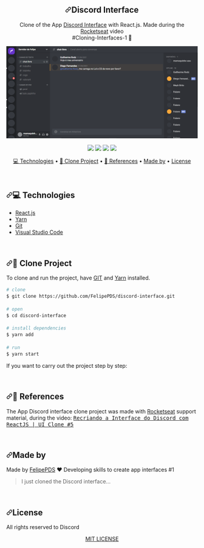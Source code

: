<div id="readme" class="Box-body readme blob js-code-block-container p-5 p-xl-6 gist-border-0">
    <article class="markdown-body entry-content container-lg" itemprop="text"><h1></h1><h1 align="center"><a id="user-content-discord-interface" class="anchor" aria-hidden="true" href="#discord-interface"><svg class="octicon octicon-link" viewBox="0 0 16 16" version="1.1" width="16" height="16" aria-hidden="true"><path fill-rule="evenodd" d="M7.775 3.275a.75.75 0 001.06 1.06l1.25-1.25a2 2 0 112.83 2.83l-2.5 2.5a2 2 0 01-2.83 0 .75.75 0 00-1.06 1.06 3.5 3.5 0 004.95 0l2.5-2.5a3.5 3.5 0 00-4.95-4.95l-1.25 1.25zm-4.69 9.64a2 2 0 010-2.83l2.5-2.5a2 2 0 012.83 0 .75.75 0 001.06-1.06 3.5 3.5 0 00-4.95 0l-2.5 2.5a3.5 3.5 0 004.95 4.95l1.25-1.25a.75.75 0 00-1.06-1.06l-1.25 1.25a2 2 0 01-2.83 0z"></path></svg></a>Discord Interface</h1>
<p align="center">Clone of the App <a href="https://discordinterface.netlify.app/">Discord Interface</a> with React.js. Made during the <a href="https://www.youtube.com/watch?v=x4FdZd2-_uU&amp;list=PLAW7Bip9qIeZasMZMfoGPM5iJbZDvg_BT&amp;index=6&amp;t=75s" rel="nofollow">Rocketseat</a> video <br> #Cloning-Interfaces-1 <g-emoji class="g-emoji" alias="rocket" fallback-src="https://github.githubassets.com/images/icons/emoji/unicode/1f680.png">🚀</g-emoji></p>
<p align="center">
    <img src="https://github.com/FelipePDS/discord-interface/blob/main/.github/interface-prototype.PNG" alt="Discord Interface Prototype" />        
</p>

<p align="center">
  <a href="https://github.com/FelipePDS/discord-interface/blob/master/LICENSE"><img src="https://camo.githubusercontent.com/e5e651f77c73c04dbce7b54fc437cf5e945af7a5c3928938109bd4aa9cb75a44/68747470733a2f2f696d672e736869656c64732e696f2f6769746875622f6c6963656e73652f46656c6970655044532f646973636f72642d696e746572666163653f7374796c653d666f722d7468652d6261646765" data-canonical-src="https://img.shields.io/github/license/FelipePDS/discord-interface?style=for-the-badge" style="max-width:100%;"></a> 
  <a target="_blank" rel="noopener noreferrer" href="https://camo.githubusercontent.com/d0646e939db0620989bbe8de6a365c6309f9e1fbec3c9da51173cabb85ff8121/68747470733a2f2f696d672e736869656c64732e696f2f6769746875622f7265706f2d73697a652f46656c6970655044532f646973636f72642d696e746572666163653f7374796c653d666f722d7468652d6261646765"><img src="https://camo.githubusercontent.com/d0646e939db0620989bbe8de6a365c6309f9e1fbec3c9da51173cabb85ff8121/68747470733a2f2f696d672e736869656c64732e696f2f6769746875622f7265706f2d73697a652f46656c6970655044532f646973636f72642d696e746572666163653f7374796c653d666f722d7468652d6261646765" data-canonical-src="https://img.shields.io/github/repo-size/FelipePDS/discord-interface?style=for-the-badge" style="max-width:100%;"></a>
  <a target="_blank" rel="noopener noreferrer" href="https://camo.githubusercontent.com/84a6eafc9ab2c0f921153ae73b3e2f34043f7fd229d387b991a24aff16873092/68747470733a2f2f696d672e736869656c64732e696f2f7374617469632f76313f6c6162656c3d6e706d266d6573736167653d76362e31342e3426636f6c6f723d434233383337267374796c653d666f722d7468652d6261646765266c6f676f3d6e706d266c6f676f436f6c6f723d7768697465"><img src="https://camo.githubusercontent.com/84a6eafc9ab2c0f921153ae73b3e2f34043f7fd229d387b991a24aff16873092/68747470733a2f2f696d672e736869656c64732e696f2f7374617469632f76313f6c6162656c3d6e706d266d6573736167653d76362e31342e3426636f6c6f723d434233383337267374796c653d666f722d7468652d6261646765266c6f676f3d6e706d266c6f676f436f6c6f723d7768697465" data-canonical-src="https://img.shields.io/static/v1?label=npm&amp;message=v6.14.4&amp;color=CB3837&amp;style=for-the-badge&amp;logo=npm&amp;logoColor=white" style="max-width:100%;"></a> 
  <a target="_blank" rel="noopener noreferrer" href="https://camo.githubusercontent.com/528721cb6ad8e727b6b42c6d73759b0eb14aef93283f1d015094c148c8e4e2d9/68747470733a2f2f696d672e736869656c64732e696f2f7374617469632f76313f6c6162656c3d7961726e266d6573736167653d76312e32322e3526636f6c6f723d324338454242267374796c653d666f722d7468652d6261646765266c6f676f3d7961726e266c6f676f436f6c6f723d7768697465"><img src="https://camo.githubusercontent.com/528721cb6ad8e727b6b42c6d73759b0eb14aef93283f1d015094c148c8e4e2d9/68747470733a2f2f696d672e736869656c64732e696f2f7374617469632f76313f6c6162656c3d7961726e266d6573736167653d76312e32322e3526636f6c6f723d324338454242267374796c653d666f722d7468652d6261646765266c6f676f3d7961726e266c6f676f436f6c6f723d7768697465" data-canonical-src="https://img.shields.io/static/v1?label=yarn&amp;message=v1.22.5&amp;color=2C8EBB&amp;style=for-the-badge&amp;logo=yarn&amp;logoColor=white" style="max-width:100%;"></a>
</p>
<p align="center">
  <a href="#technologies"><g-emoji class="g-emoji" alias="computer" fallback-src="https://github.githubassets.com/images/icons/emoji/unicode/1f4bb.png">💻</g-emoji> Technologies</a> • 
  <a href="#clone-project"><g-emoji class="g-emoji" alias="open_file_folder" fallback-src="https://github.githubassets.com/images/icons/emoji/unicode/1f4c2.png">📂</g-emoji> Clone Project</a> • 
  <a href="#references"><g-emoji class="g-emoji" alias="pushpin" fallback-src="https://github.githubassets.com/images/icons/emoji/unicode/1f4cc.png">📌</g-emoji> References</a> • 
  <a href="#made-by">Made by</a> • 
  <a href="#license">License</a>
</p>
<br>
<h2 id="user-content-technologies"><a id="user-content-computer-technologies" class="anchor" aria-hidden="true" href="#computer-technologies"><svg class="octicon octicon-link" viewBox="0 0 16 16" version="1.1" width="16" height="16" aria-hidden="true"><path fill-rule="evenodd" d="M7.775 3.275a.75.75 0 001.06 1.06l1.25-1.25a2 2 0 112.83 2.83l-2.5 2.5a2 2 0 01-2.83 0 .75.75 0 00-1.06 1.06 3.5 3.5 0 004.95 0l2.5-2.5a3.5 3.5 0 00-4.95-4.95l-1.25 1.25zm-4.69 9.64a2 2 0 010-2.83l2.5-2.5a2 2 0 012.83 0 .75.75 0 001.06-1.06 3.5 3.5 0 00-4.95 0l-2.5 2.5a3.5 3.5 0 004.95 4.95l1.25-1.25a.75.75 0 00-1.06-1.06l-1.25 1.25a2 2 0 01-2.83 0z"></path></svg></a><g-emoji class="g-emoji" alias="computer" fallback-src="https://github.githubassets.com/images/icons/emoji/unicode/1f4bb.png">💻</g-emoji> Technologies</h2>
<ul>
  <li><a href="https://pt-br.reactjs.org/" rel="nofollow">React.js</a></li>
  <li><a href="https://yarnpkg.com/" rel="nofollow">Yarn</a></li>
  <li><a href="https://git-scm.com/" rel="nofollow">Git</a></li>
  <li><a href="https://code.visualstudio.com/" rel="nofollow">Visual Studio Code</a></li>
</ul>
<br>
<h2 id="user-content-clone-project"><a id="user-content-open_file_folder-clone-project" class="anchor" aria-hidden="true" href="#open_file_folder-clone-project"><svg class="octicon octicon-link" viewBox="0 0 16 16" version="1.1" width="16" height="16" aria-hidden="true"><path fill-rule="evenodd" d="M7.775 3.275a.75.75 0 001.06 1.06l1.25-1.25a2 2 0 112.83 2.83l-2.5 2.5a2 2 0 01-2.83 0 .75.75 0 00-1.06 1.06 3.5 3.5 0 004.95 0l2.5-2.5a3.5 3.5 0 00-4.95-4.95l-1.25 1.25zm-4.69 9.64a2 2 0 010-2.83l2.5-2.5a2 2 0 012.83 0 .75.75 0 001.06-1.06 3.5 3.5 0 00-4.95 0l-2.5 2.5a3.5 3.5 0 004.95 4.95l1.25-1.25a.75.75 0 00-1.06-1.06l-1.25 1.25a2 2 0 01-2.83 0z"></path></svg></a><g-emoji class="g-emoji" alias="open_file_folder" fallback-src="https://github.githubassets.com/images/icons/emoji/unicode/1f4c2.png">📂</g-emoji> Clone Project</h2>
<p>To clone and run the project, have <a href="https://git-scm.com/" rel="nofollow">GIT</a> and <a href="https://yarnpkg.com/" rel="nofollow">Yarn</a> installed.</p>

```bash
# clone
$ git clone https://github.com/FelipePDS/discord-interface.git

# open
$ cd discord-interface

# install dependencies
$ yarn add

# run
$ yarn start
```

<p>If you want to carry out the project step by step:</p>
<br>
<h2 id="user-content-references"><a id="user-content-pushpin-references" class="anchor" aria-hidden="true" href="#pushpin-references"><svg class="octicon octicon-link" viewBox="0 0 16 16" version="1.1" width="16" height="16" aria-hidden="true"><path fill-rule="evenodd" d="M7.775 3.275a.75.75 0 001.06 1.06l1.25-1.25a2 2 0 112.83 2.83l-2.5 2.5a2 2 0 01-2.83 0 .75.75 0 00-1.06 1.06 3.5 3.5 0 004.95 0l2.5-2.5a3.5 3.5 0 00-4.95-4.95l-1.25 1.25zm-4.69 9.64a2 2 0 010-2.83l2.5-2.5a2 2 0 012.83 0 .75.75 0 001.06-1.06 3.5 3.5 0 00-4.95 0l-2.5 2.5a3.5 3.5 0 004.95 4.95l1.25-1.25a.75.75 0 00-1.06-1.06l-1.25 1.25a2 2 0 01-2.83 0z"></path></svg></a><g-emoji class="g-emoji" alias="pushpin" fallback-src="https://github.githubassets.com/images/icons/emoji/unicode/1f4cc.png">📌</g-emoji> References</h2>
<p>The App Discord interface clone project was made with <a href="https://rocketseat.com.br/" rel="nofollow">Rocketseat</a> support material, during the video: <kbd><a href="https://youtu.be/x4FdZd2-_uU?list=PLAW7Bip9qIeZasMZMfoGPM5iJbZDvg_BT" rel="nofollow">Recriando a Interface do Discord com ReactJS | UI Clone #5</a></kbd></p>
<br>
<h2 id="user-content-made-by"><a id="user-content-made-by" class="anchor" aria-hidden="true" href="#made-by"><svg class="octicon octicon-link" viewBox="0 0 16 16" version="1.1" width="16" height="16" aria-hidden="true"><path fill-rule="evenodd" d="M7.775 3.275a.75.75 0 001.06 1.06l1.25-1.25a2 2 0 112.83 2.83l-2.5 2.5a2 2 0 01-2.83 0 .75.75 0 00-1.06 1.06 3.5 3.5 0 004.95 0l2.5-2.5a3.5 3.5 0 00-4.95-4.95l-1.25 1.25zm-4.69 9.64a2 2 0 010-2.83l2.5-2.5a2 2 0 012.83 0 .75.75 0 001.06-1.06 3.5 3.5 0 00-4.95 0l-2.5 2.5a3.5 3.5 0 004.95 4.95l1.25-1.25a.75.75 0 00-1.06-1.06l-1.25 1.25a2 2 0 01-2.83 0z"></path></svg></a>Made by</h2>
<p>Made by <a href="https://felipepds.github.io/" rel="nofollow">FelipePDS</a> <g-emoji class="g-emoji" alias="heart" fallback-src="https://github.githubassets.com/images/icons/emoji/unicode/2764.png">❤️</g-emoji> Developing skills to create app interfaces #1</p>
<blockquote>I just cloned the Discord interface...</blockquote>
<br>
<h2 id="user-content-license"><a id="user-content-license" class="anchor" aria-hidden="true" href="#license"><svg class="octicon octicon-link" viewBox="0 0 16 16" version="1.1" width="16" height="16" aria-hidden="true"><path fill-rule="evenodd" d="M7.775 3.275a.75.75 0 001.06 1.06l1.25-1.25a2 2 0 112.83 2.83l-2.5 2.5a2 2 0 01-2.83 0 .75.75 0 00-1.06 1.06 3.5 3.5 0 004.95 0l2.5-2.5a3.5 3.5 0 00-4.95-4.95l-1.25 1.25zm-4.69 9.64a2 2 0 010-2.83l2.5-2.5a2 2 0 012.83 0 .75.75 0 001.06-1.06 3.5 3.5 0 00-4.95 0l-2.5 2.5a3.5 3.5 0 004.95 4.95l1.25-1.25a.75.75 0 00-1.06-1.06l-1.25 1.25a2 2 0 01-2.83 0z"></path></svg></a>License</h2>
<p>All rights reserved to Discord</p>
<p align="center"><a href="https://github.com/FelipePDS/discord-interface/blob/main/LICENSE">MIT LICENSE</a></p>
</article>
  </div>
